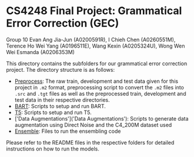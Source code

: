# CS4248 Final Project: Grammatical Error Correction (GEC)
Group 10 Evan Ang Jia-Jun (A0200591R), I Chieh Chen (A0260551M), Terence Ho Wei Yang (A0196511E), Wang Kexin (A0205324U), Wong Wen Wei Esmanda (A0206353M)

This directory contains the subfolders for our grammatical error correction project. The directory structure is as follows:

- [Preprocess](Preprocess): The raw train, development and test data given for this project in `.m2`  format, preprocessing script to convert the `.m2` files into `.src` and `.tgt` files as well as the preprocessed train, development and test data in their respective directories.
- [BART](BART): Scripts to setup and run BART.
- [T5](T5): Scripts to setup and run T5.
- ['Data Augmentations']('Data Augmentations'): Scripts to generate data augmentation using Direct Noise and the C4_200M dataset used
- [Ensemble](Ensemble): Files to run the ensembling code

Please refer to the README files in the respective folders for detailed instructions on how to run the models.
